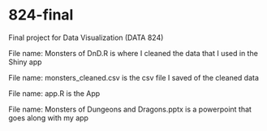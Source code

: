 # 824-final
Final project for Data Visualization (DATA 824)

File name: Monsters of DnD.R is where I cleaned the data that I used in the Shiny app

File name: monsters_cleaned.csv is the csv file I saved of the cleaned data

File name: app.R is the App

File name: Monsters of Dungeons and Dragons.pptx is a powerpoint that goes along with my app
